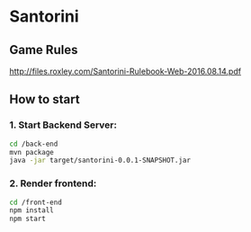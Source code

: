 # Santorini

## Game Rules
http://files.roxley.com/Santorini-Rulebook-Web-2016.08.14.pdf

## How to start

### 1. Start Backend Server:
```bash
cd /back-end
mvn package
java -jar target/santorini-0.0.1-SNAPSHOT.jar
```

### 2. Render frontend:
```bash
cd /front-end
npm install
npm start
```
